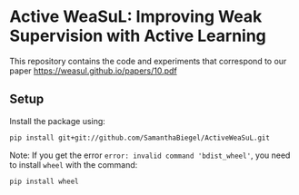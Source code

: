 # Active WeaSuL: Improving Weak Supervision with Active Learning

This repository contains the code and experiments that correspond to our paper https://weasul.github.io/papers/10.pdf


## Setup

Install the package using:

```bash
pip install git+git://github.com/SamanthaBiegel/ActiveWeaSuL.git
```

Note: If you get the error `error: invalid command 'bdist_wheel'`, you need to install `wheel` with the command:

```bash
pip install wheel
```
